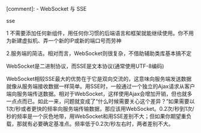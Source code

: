  


 
 
[comment]: - WebSocket 与 SSE

sse  

1 不需要添加任何新组件，用任何你习惯的后端语言和框架就能继续使用。你不用为新建虚拟机、弄一个新的IP或新的端口号而劳神

2.服务端的简洁。相对而言，WebSocket则很复杂，不借助辅助类库基本搞不定



 WebSocket是二进制协议，而SSE是文本协议(通常使用UTF-8编码)
 




WebSocket相较SSE最大的优势在于它是双向交流的，这意味向服务端发送数据就像从服务端接收数据一样简单。用SSE时，一般通过一个独立的Ajax请求从客户端向服务端传送数据。相对于WebSocket，这样使用Ajax会增加开销，但也就多一点点而已。如此一来，问题就变成了“什么时候需要关心这个差异？”如果需要以1次/秒或者更快的频率向服务端传输数据，那应该用WebSocket。0.2次/秒到1次/秒的频率是一个灰色地带，用WebSocket和用SSE差别不大；但如果你期望重负载，那就有必要确定基准点。频率低于0.2次/秒左右时，两者差别不大。
